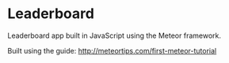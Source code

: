# Leaderboard

Leaderboard app built in JavaScript using the Meteor framework.

Built using the guide: http://meteortips.com/first-meteor-tutorial
